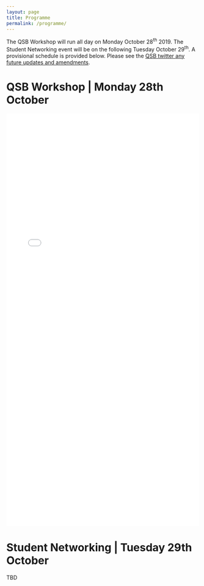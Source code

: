 ```yaml
---
layout: page
title: Programme
permalink: /programme/
---
```


<p>The QSB Workshop will run all day on Monday October 28<sup>th</sup> 2019. The Student Networking event will be on the following Tuesday October 29<sup>th</sup>. A provisional schedule is provided below. Please see the <a href="https://twitter.com/qsb_kcl?lang=en">QSB twitter any future updates and amendments</a>.</p>

<h1>QSB Workshop | Monday 28th October</h1>
<embed src="/qsb2019/images/Timetable_refreshments.pdf" width="100%" height="1080px">
<br>
<h1>Student Networking | Tuesday 29th October</h1>
 TBD

